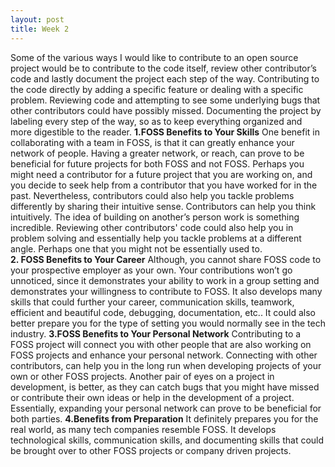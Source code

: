 ```yaml
---
layout: post
title: Week 2
---
```

  Some of the various ways I would like to contribute to an open source project would be to contribute to the code itself,
  review other contributor’s code and lastly document the project each step of the way. Contributing to the code directly by
  adding a specific feature or dealing with a specific problem. Reviewing code and attempting to see some underlying bugs that
  other contributors could have possibly missed. Documenting the project by  labeling every step of the way, so as to keep
  everything organized and more digestible to the reader. 
  **1.FOSS Benefits to Your Skills**
    One benefit in collaborating with a team in FOSS, is that it can greatly enhance your network of people. Having a greater
  network, or reach, can prove to be beneficial for future projects for both FOSS and not FOSS. Perhaps you might need a
  contributor for a future project that you are working on, and you decide to seek help from a contributor that you have
  worked for in the past. Nevertheless, contributors could also help you tackle problems differently by sharing their
  intuitive sense. Contributors can help you think intuitively. The idea of building on another’s person work is something
  incredible. Reviewing other contributors' code could also help you in problem solving and essentially help you tackle
  problems at a different angle. Perhaps one that you might not be essentially used to.   
 **2. FOSS Benefits to Your Career**
    Although, you cannot share FOSS code to your prospective employer as your own.	Your contributions won’t go unnoticed, since
  it demonstrates your ability to work in a group setting and demonstrates your willingness to contribute to FOSS. It also
  develops many skills that could further your career, communication skills, teamwork, efficient and beautiful code,
  debugging, documentation, etc.. It could also better prepare you for the type of setting you would normally see in the tech
  industry. 
  **3.FOSS Benefits to Your Personal Network**
    Contributing to a FOSS project will connect you with other people that are also working on FOSS projects and enhance your
  personal network. Connecting with other contributors, can help you in the long run when developing projects of your own or
  other FOSS projects. Another pair of eyes on a project in development, is better, as they can catch bugs that you might have
  missed or contribute their own ideas or help in the development of a project. Essentially, expanding your personal network 
  can prove to be beneficial for both parties. 
  **4.Benefits from Preparation**
    It definitely prepares you for the real world, as many tech companies resemble FOSS. It develops technological skills,
  communication skills, and documenting skills that could be brought over to other FOSS projects or company driven projects. 
